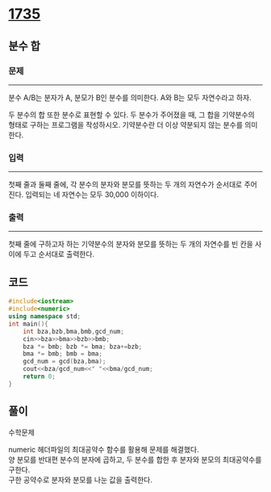 # [1735](https://www.acmicpc.net/problem/1735)

## 분수 합

### 문제

---

분수 A/B는 분자가 A, 분모가 B인 분수를 의미한다. A와 B는 모두 자연수라고 하자.

두 분수의 합 또한 분수로 표현할 수 있다. 두 분수가 주어졌을 때, 그 합을 기약분수의 형태로 구하는 프로그램을 작성하시오. 기약분수란 더 이상 약분되지 않는 분수를 의미한다.

### 입력

---

첫째 줄과 둘째 줄에, 각 분수의 분자와 분모를 뜻하는 두 개의 자연수가 순서대로 주어진다. 입력되는 네 자연수는 모두 30,000 이하이다.

### 출력

---

첫째 줄에 구하고자 하는 기약분수의 분자와 분모를 뜻하는 두 개의 자연수를 빈 칸을 사이에 두고 순서대로 출력한다.

## 코드

```cpp
#include<iostream>
#include<numeric>
using namespace std;
int main(){
    int bza,bzb,bma,bmb,gcd_num;
    cin>>bza>>bma>>bzb>>bmb;
    bza *= bmb; bzb *= bma; bza+=bzb;
    bma *= bmb; bmb = bma;
    gcd_num = gcd(bza,bma);
    cout<<bza/gcd_num<<" "<<bma/gcd_num;
    return 0;
}
```

## 풀이

수학문제  

numeric 헤더파일의 최대공약수 함수를 활용해 문제를 해결했다.  
양 분모를 반대편 분수의 분자에 곱하고, 두 분수를 합한 후 분자와 분모의 최대공약수를 구한다.  
구한 공약수로 분자와 분모를 나눈 값을 출력한다.  
